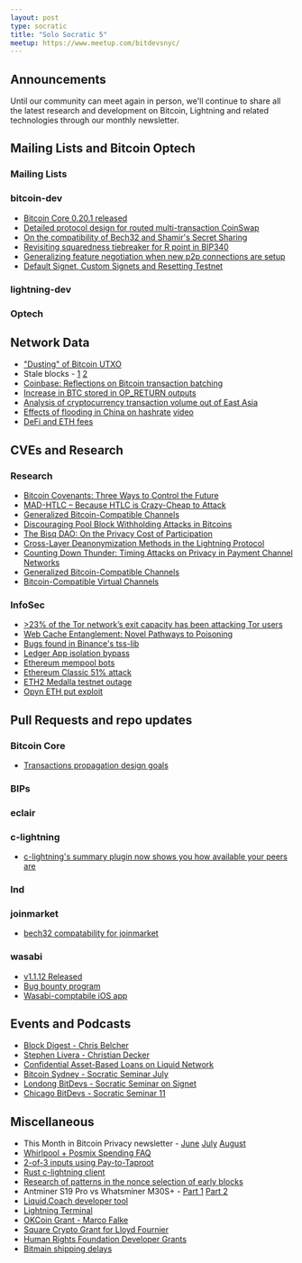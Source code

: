```yaml
---
layout: post
type: socratic
title: "Solo Socratic 5"
meetup: https://www.meetup.com/bitdevsnyc/
---
```


## Announcements

Until our community can meet again in person, we'll continue to share all the
latest research and development on Bitcoin, Lightning and related technologies
through our monthly newsletter.

## Mailing Lists and Bitcoin Optech

### Mailing Lists

### bitcoin-dev
- [Bitcoin Core 0.20.1 released](https://lists.linuxfoundation.org/pipermail/bitcoin-dev/2020-August/018064.html)
- [Detailed protocol design for routed multi-transaction CoinSwap](https://lists.linuxfoundation.org/pipermail/bitcoin-dev/2020-August/018106.html)
- [On the compatibility of Bech32 and Shamir's Secret Sharing](https://lists.linuxfoundation.org/pipermail/bitcoin-dev/2020-August/018070.html)
- [Revisiting squaredness tiebreaker for R point in BIP340](https://lists.linuxfoundation.org/pipermail/bitcoin-dev/2020-August/018081.html)
- [Generalizing feature negotiation when new p2p connections are setup](https://lists.linuxfoundation.org/pipermail/bitcoin-dev/2020-August/018084.html)
- [Default Signet, Custom Signets and Resetting Testnet](https://lists.linuxfoundation.org/pipermail/bitcoin-dev/2020-August/018145.html)

### lightning-dev

### Optech

## Network Data
- ["Dusting" of Bitcoin UTXO](https://twitter.com/ErgoBTC/status/1293273159165267977)
- Stale blocks - [1](https://twitter.com/BitMEXResearch/status/1296430977821155328) [2](https://forkmonitor.info/stale/btc/645179)
- [Coinbase: Reflections on Bitcoin transaction batching ](https://blog.coinbase.com/reflections-on-bitcoin-transaction-batching-b13dad12a12)
- [Increase in BTC stored in OP_RETURN outputs](https://txstats.com/dashboard/db/op_return-statistics?orgId=1&from=1569855212595&to=1598841119601)
- [Analysis of cryptocurrency transaction volume out of East Asia](https://blog.chainalysis.com/reports/east-asia-cryptocurrency-market-2020)
- [Effects of flooding in China on hashrate](https://www.coindesk.com/bitcoin-mining-hash-rate-rainstorms-china) [video](https://twitter.com/officialpoolin/status/1295717416748699651)
- [DeFi and ETH fees](https://insights.glassnode.com/defi-spike-ethereum-gas-price/)

## CVEs and Research

### Research
- [Bitcoin Covenants: Three Ways to Control the Future](https://arxiv.org/abs/2006.16714)
- [MAD-HTLC – Because HTLC is Crazy-Cheap to Attack](https://ittayeyal.github.io/2020-06-22-mad-htlc/)
- [Generalized Bitcoin-Compatible Channels](https://eprint.iacr.org/2020/476)
- [Discouraging Pool Block Withholding Attacks in Bitcoins](https://arxiv.org/pdf/2008.06923.pdf)
- [The Bisq DAO: On the Privacy Cost of Participation](https://arxiv.org/abs/2007.07048)
- [Cross-Layer Deanonymization Methods in the Lightning Protocol](https://arxiv.org/abs/2007.00764)
- [Counting Down Thunder:
Timing Attacks on Privacy in Payment Channel Networks](https://arxiv.org/pdf/2006.12143.pdf)
- [Generalized Bitcoin-Compatible Channels](https://eprint.iacr.org/2020/476)
- [Bitcoin-Compatible Virtual Channels](https://eprint.iacr.org/2020/554)

### InfoSec
- [>23% of the Tor network’s exit capacity has been attacking Tor users](https://medium.com/@nusenu/how-malicious-tor-relays-are-exploiting-users-in-2020-part-i-1097575c0cac)
- [Web Cache Entanglement: Novel Pathways to Poisoning](https://portswigger.net/research/web-cache-entanglement)
- [Bugs found in Binance's tss-lib](https://www.wired.com/story/cryptocurrency-exchanges-key-flaws-hackers/)
- [Ledger App isolation bypass](https://monokh.com/posts/ledger-app-isolation-bypass)
- [Ethereum mempool bots](https://medium.com/@danrobinson/ethereum-is-a-dark-forest-ecc5f0505dff)
- [Ethereum Classic 51% attack](https://mobile.twitter.com/etherchain_org/status/1299822510607917056)
- [ETH2 Medalla testnet outage](https://medium.com/prysmatic-labs/eth2-medalla-testnet-incident-f7fbc3cc934a)
- [Opyn ETH put exploit](https://blog.peckshield.com/2020/08/05/opyn/)

## Pull Requests and repo updates

### Bitcoin Core
- [Transactions propagation design goals](https://github.com/bitcoin/bitcoin/issues/19820)

### BIPs

### eclair

### c-lightning
- [c-lightning's summary plugin now shows you how available your peers are](https://github.com/lightningd/plugins/pull/127)

### lnd

### joinmarket
- [bech32 compatability for joinmarket](https://www.youtube.com/watch?v=sIOpkQls3CA)

### wasabi
- [v1.1.12 Released](https://github.com/zkSNACKs/WalletWasabi/releases/tag/v1.1.12)
- [Bug bounty program](https://github.com/zkSNACKs/WalletWasabi/issues/3782)
- [Wasabi-comptabile iOS app](https://github.com/chaincase-app/chaincase)

## Events and Podcasts
- [Block Digest - Chris Belcher](https://castbox.fm/episode/Block-Digest-Special-Edition---Chris-Belcher-(Coinswap)-id1192324-id296537964)
- [Stephen Livera - Christian Decker](https://stephanlivera.com/episode/200/)
- [Confidential Asset-Based Loans on Liquid Network](https://www.youtube.com/watch?v=kUXYgF4rZKc)
- [Bitcoin Sydney - Socratic Seminar July](https://diyhpl.us/wiki/transcripts/sydney-bitcoin-meetup/2020-07-21-socratic-seminar/)
- [Londong BitDevs - Socratic Seminar on Signet](https://diyhpl.us/wiki/transcripts/london-bitcoin-devs/2020-08-19-socratic-seminar-signet/)
- [Chicago BitDevs - Socratic Seminar 11](https://diyhpl.us/wiki/transcripts/chicago-bitdevs/2020-08-12-socratic-seminar/)

## Miscellaneous
- This Month in Bitcoin Privacy newsletter - [June](https://enegnei.github.io/This-Month-In-Bitcoin-Privacy/June_2020/) [July](https://enegnei.github.io/This-Month-In-Bitcoin-Privacy/July_2020/) [August](https://enegnei.github.io/This-Month-In-Bitcoin-Privacy/August_2020/)
- [Whirlpool + Posmix Spending FAQ](https://www.bitcoinqna.com/post/whirlpool-faq)
- [2-of-3 inputs using Pay-to-Taproot](https://medium.com/@murchandamus/2-of-3-multisig-inputs-using-pay-to-taproot-d5faf2312ba3)
- [Rust c-lightning client](https://github.com/laanwj/rust-clightning-rpc)
- [Research of patterns in the nonce selection of early blocks](https://bitslog.com/2020/08/22/the-patoshi-mining-machine/)
- Antminer S19 Pro vs Whatsminer M30S+ - [Part 1](https://blog.bitmex.com/antminer-s19-pro-vs-whatsminer-m30s/) [Part 2](https://blog.bitmex.com/antminer-s19-pro-vs-whatsminer-m30s-part-2-thermal-images/)
- [Liquid.Coach developer tool](https://medium.com/@vulpem/announcing-liquid-coach-b7fe43eedc40)
- [Lightning Terminal](https://lightninglabs.substack.com/p/its-lit-introducing-the-lightning)
- [OKCoin Grant - Marco Falke](https://blog.okcoin.com/2020/08/06/introducing-marco-falke-okcoins-fourth-developer-grant-recipient/)
- [Square Crypto Grant for Lloyd Fournier](https://twitter.com/sqcrypto/status/1290339026462019585)
- [Human Rights Foundation Developer Grants](https://twitter.com/HRF/status/1290680292756332544)
- [Bitmain shipping delays](https://www.coindesk.com/bitmain-delays-bitcoin-miner-shipments-by-three-months-as-co-founders-battle-on)



